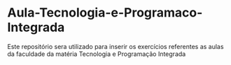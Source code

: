 # Aula-Tecnologia-e-Programaco-Integrada
Este repositório sera utilizado para inserir os exercícios referentes as aulas da faculdade da matéria Tecnologia e Programação Integrada
